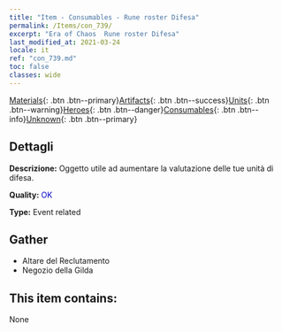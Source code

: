 ```yaml
---
title: "Item - Consumables - Rune roster Difesa"
permalink: /Items/con_739/
excerpt: "Era of Chaos  Rune roster Difesa"
last_modified_at: 2021-03-24
locale: it
ref: "con_739.md"
toc: false
classes: wide
---
```

 [Materials](/it/Items/){: .btn .btn--primary}[Artifacts](/it/Items/Artifacts/){: .btn .btn--success}[Units](/it/Items/Units/){: .btn .btn--warning}[Heroes](/it/Items/Heroes/){: .btn .btn--danger}[Consumables](/it/Items/Consumables/){: .btn .btn--info}[Unknown](/it/Items/Unknown/){: .btn .btn--primary}

## Dettagli
 **Descrizione:** Oggetto utile ad aumentare la valutazione delle tue unità di difesa.

 **Quality:** <span style="color: #0000CD">OK</span>

 **Type:** Event related

## Gather

*    Altare del Reclutamento 
*    Negozio della Gilda 

## This item contains:

  None

